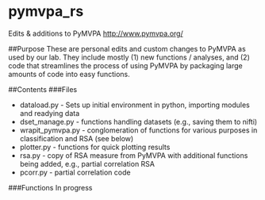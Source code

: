 pymvpa_rs
=========

Edits &amp; additions to PyMVPA http://www.pymvpa.org/

##Purpose
These are personal edits and custom changes to PyMVPA as used by our lab. They include mostly (1) new functions / analyses, and (2) code that streamlines the process of using PyMVPA by packaging large amounts of code into easy functions.

##Contents
###Files
* dataload.py - Sets up initial environment in python, importing modules and readying data
* dset_manage.py - functions handling datasets (e.g., saving them to nifti)
* wrapit_pymvpa.py - conglomeration of functions for various purposes in classification and RSA (see below)
* plotter.py - functions for quick plotting results
* rsa.py - copy of RSA measure from PyMVPA with additional functions being added, e.g., partial correlation RSA
* pcorr.py - partial correlation code

###Functions
In progress
